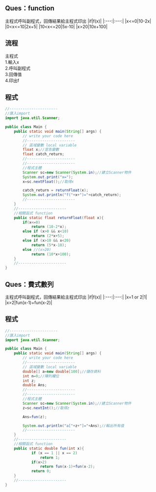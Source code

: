 Ques：function  
----
主程式呼叫副程式，回傳結果給主程式印出
|if|f(x)|
|:---:|:---:|
|x<=0|10-2x|
|0<x<=10|2x+5|
|10<x<=20|5x-10|
|x>20|10x+100|

流程  
----
主程式  
 1.輸入x  
 2.呼叫副程式  
 3.回傳值  
 4.印出f  

程式
----
```java
//----------------------
//匯入import
import java.util.Scanner;

public class Main {
    public static void main(String[] args) {
        // write your code here
        //----------------------
        // 區域變數 local variable
        float x;//宣告變數
        float catch_return;
        //----------------------
        //----------------------
        //程式主體
        Scanner sc=new Scanner(System.in);//建立Scanner物件
        System.out.print("x=");
        x=sc.nextFloat();//取得x

        catch_return = returnFloat(x);
        System.out.println("f("+x+")="+catch_return);
        //----------------------
    }
    //----------------------
    //相關函式 function
    public static float returnFloat(float x){
        if(x<=0)
            return (10-2*x);
        else if (x>0 && x<10)
            return (2*x+5);
        else if (x>10 && x<20)
            return (5*x-10);
        else //(x>20)
            return (10*x+100);
    }
    //----------------------
}
```  
Ques：費式數列  
----
主程式呼叫副程式，回傳結果給主程式印出
|if|f(x)|
|:---:|:---:|
|x=1 or 2|1|
|x>2|fun(x-1)+fun(x-2)|

程式
----
```java
//----------------------
//匯入import
import java.util.Scanner;

public class Main {
    public static void main(String[] args) {
        // write your code here
        //----------------------
        // 區域變數 local variable
        double[] a=new double[100];//儲存資料
        int n=0;//陣列欄位
        int z;
        double Ans;
        //----------------------
        //----------------------
        //程式主體
        Scanner sc=new Scanner(System.in);//建立Scanner物件
        z=sc.nextInt();//取得z

        Ans=fun(z);

        System.out.println("a["+z+"]="+Ans);//輸出所有值
        //----------------------
    }
    //----------------------
    //相關函式 function
    public static double fun(int x){
            if (x == 1 || x == 2)
                return 1;
            if(x>2)
                return fun(x-1)+fun(x-2);
            return 0;
    }
    //----------------------
}
```  
